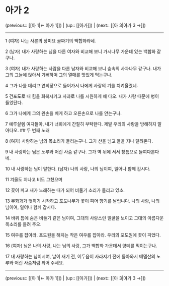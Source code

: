 # 아가 2

(previous:: [[아 1|← 아가 1]]) | (up:: [[아가]]) | (next:: [[아 3|아가 3 →]])

***




1 
(여자) 나는 사론의 장미요 골짜기의 백합화라네. 



2 
(남자) 내가 사랑하는 님을 다른 여자와 비교해 보니 가시나무 가운데 있는 백합화 같구나. 



3 
(여자) 내가 사랑하는 사람을 다른 남자와 비교해 보니 숲속의 사과나무 같구나. 내가 그의 그늘에 앉아서 기뻐하며 그의 열매를 맛있게 먹는구나. 



4 
그가 나를 데리고 연회장으로 들어가서 나에게 사랑의 기를 치켜올렸네. 



5 
건포도로 내 힘을 회복시키고 사과로 나를 시원하게 해 다오. 내가 사랑 때문에 병이 들었단다. 



6 
그가 나에게 그의 왼손을 베게 하고 오른손으로 나를 안는구나. 



7 
예루살렘 여자들아, 내가 너희에게 간절히 부탁한다. 제발 우리의 사랑을 방해하지 말아다오. ## 두 번째 노래 



8 
(여자) 사랑하는 님의 목소리가 들리는구나. 그가 산을 넘고 들을 지나 달려온다. 



9 
내 사랑하는 님은 노루와 어린 사슴 같구나. 그가 벽 뒤에 서서 창틈으로 들여다본다네. 



10 
내 사랑하는 님이 말한다. (남자) 나의 사랑, 나의 님이여, 일어나 함께 갑시다. 



11 
겨울도 지나고 비도 그쳤으며 



12 
꽃이 피고 새가 노래하는 때가 되어 비둘기 소리가 들리고 있소. 



13 
무화과가 맺히기 시작하고 포도나무가 꽃이 피어 향기를 날립니다. 나의 사랑, 나의 님이여, 일어나 함께 갑시다. 



14 
바위 틈에 숨은 비둘기 같은 님이여, 그대의 사랑스런 얼굴을 보이고 그대의 아름다운 목소리를 들려 주오. 



15 
여우를 잡아라. 포도원을 해치는 작은 여우를 잡아라. 우리의 포도원에 꽃이 피었다. 



16 
(여자) 님은 나의 사랑, 나는 님의 사랑, 그가 백합화 가운데서 양떼를 먹이는구나. 



17 
내 사랑하는 님이시여, 날이 새기 전, 어두움이 사라지기 전에 돌아와서 베델산의 노루와 어린 사슴처럼 되어 주세요.

***

(previous:: [[아 1|← 아가 1]]) | (up:: [[아가]]) | (next:: [[아 3|아가 3 →]])

